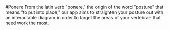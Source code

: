 #Ponere
From the latin verb "ponere," the origin of the word "posture" that means "to put into place," our app aims to straighten your posture out with an interactable diagram in order to target the areas of your vertebrae that need work the most. 